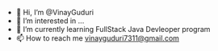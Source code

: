- 👋 Hi, I’m @VinayGuduri
- 👀 I’m interested in ...
- 🌱 I’m currently learning FullStack Java Devleoper program
- 📫 How to reach me vinayguduri7311@gmail.com

<!---
VinayGuduri/VinayGuduri is a ✨ special ✨ repository because its `README.md` (this file) appears on your GitHub profile.
You can click the Preview link to take a look at your changes.
--->
